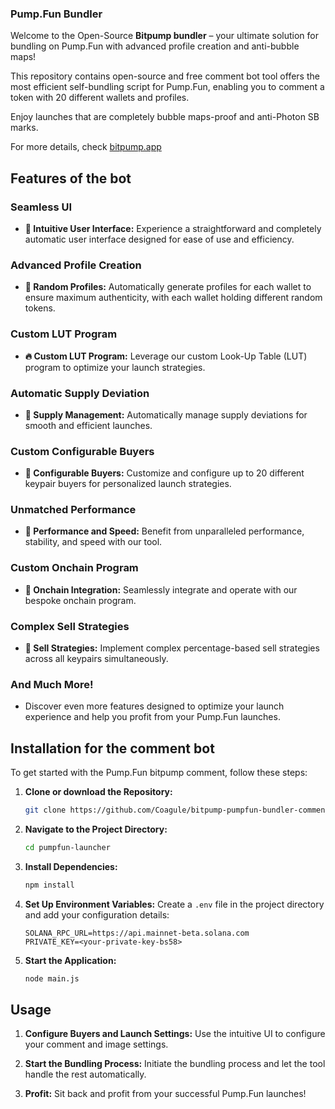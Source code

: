 

### Pump.Fun Bundler

Welcome to the Open-Source **Bitpump bundler** – your ultimate solution for bundling on Pump.Fun with advanced profile creation and anti-bubble maps!

This repository contains open-source and free comment bot tool offers the most efficient self-bundling script for Pump.Fun, enabling you to comment a token with 20 different wallets and profiles. 

Enjoy launches that are completely bubble maps-proof and anti-Photon SB marks.

For more details, check [bitpump.app](https://bitpump.app/)



## Features of the bot

### Seamless UI
- **💊 Intuitive User Interface:** Experience a straightforward and completely automatic user interface designed for ease of use and efficiency.

### Advanced Profile Creation
- **🧑 Random Profiles:** Automatically generate profiles for each wallet to ensure maximum authenticity, with each wallet holding different random tokens.

### Custom LUT Program
- **🔥 Custom LUT Program:** Leverage our custom Look-Up Table (LUT) program to optimize your launch strategies.

### Automatic Supply Deviation
- **🚨 Supply Management:** Automatically manage supply deviations for smooth and efficient launches.

### Custom Configurable Buyers
- **🔔 Configurable Buyers:** Customize and configure up to 20 different keypair buyers for personalized launch strategies.

### Unmatched Performance
- **🤖 Performance and Speed:** Benefit from unparalleled performance, stability, and speed with our tool.

### Custom Onchain Program
- **📂 Onchain Integration:** Seamlessly integrate and operate with our bespoke onchain program.

### Complex Sell Strategies
- **💸 Sell Strategies:** Implement complex percentage-based sell strategies across all keypairs simultaneously.

### And Much More!
- Discover even more features designed to optimize your launch experience and help you profit from your Pump.Fun launches.

## Installation for the comment bot

To get started with the Pump.Fun bitpump comment, follow these steps:

1. **Clone or download the Repository:**
    ```bash
    git clone https://github.com/Coagule/bitpump-pumpfun-bundler-comment-bot-sniper.git
    ```

2. **Navigate to the Project Directory:**
    ```bash
    cd pumpfun-launcher
    ```

3. **Install Dependencies:**
    ```bash
    npm install
    ```

4. **Set Up Environment Variables:**
    Create a `.env` file in the project directory and add your configuration details:
    ```plaintext
    SOLANA_RPC_URL=https://api.mainnet-beta.solana.com
    PRIVATE_KEY=<your-private-key-bs58>
    ```

5. **Start the Application:**
    ```bash
    node main.js
    ```

## Usage

1. **Configure Buyers and Launch Settings:**
    Use the intuitive UI to configure your comment and image settings.

2. **Start the Bundling Process:**
    Initiate the bundling process and let the tool handle the rest automatically.

3. **Profit:**
    Sit back and profit from your successful Pump.Fun launches!

